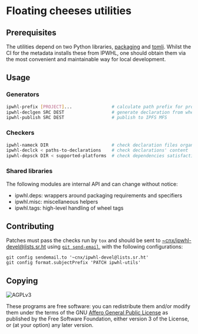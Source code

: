 # Floating cheeses utilities

## Prerequisites

The utilities depend on two Python libraries, [packaging] and [tomli].
Whilst the CI for the metadata installs these from IPWHL, one should
obtain them via the most convenient and maintainable way for local development.

## Usage

### Generators

```sh
ipwhl-prefix [PROJECT]...               # calculate path prefix for projects
ipwhl-declgen SRC DEST                  # generate declaration from wheel URL
ipwhl-publish SRC DEST                  # publish to IPFS MFS
```

### Checkers

```sh
ipwhl-nameck DIR                        # check declaration files organization
ipwhl-declck < paths-to-declarations    # check declarations' content
ipwhl-depsck DIR < supported-platforms  # check dependencies satisfaction
```

### Shared libraries

The following modules are internal API and can change without notice:

* ipwhl.deps: wrappers around packaging requirements and specifiers
* ipwhl.misc: miscellaneous helpers
* ipwhl.tags: high-level handling of wheel tags

## Contributing

Patches must pass the checks run by `tox` and should be sent to
[~cnx/ipwhl-devel@lists.sr.ht] using [`git send-email`][git-send-email],
with the following configurations:

    git config sendemail.to '~cnx/ipwhl-devel@lists.sr.ht'
    git config format.subjectPrefix 'PATCH ipwhl-utils'

## Copying

![AGPLv3](https://www.gnu.org/graphics/agplv3-155x51.png)

These programs are free software: you can redistribute them and/or modify them
under the terms of the GNU [Affero General Public License][agplv3] as
published by the Free Software Foundation, either version 3 of the License,
or (at your option) any later version.

[packaging]: https://packaging.pypa.io
[tomli]: https://pypi.org/project/tomli
[~cnx/ipwhl-devel@lists.sr.ht]: https://lists.sr.ht/~cnx/ipwhl-devel
[git-send-email]: https://git-send-email.io
[agplv3]: https://www.gnu.org/licenses/agpl-3.0.html
